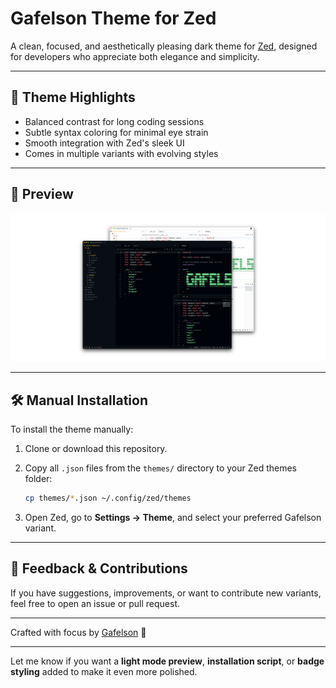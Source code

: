 # Gafelson Theme for Zed

A clean, focused, and aesthetically pleasing dark theme for [Zed](https://zed.dev), designed for developers who appreciate both elegance and simplicity.

---

## 🎨 Theme Highlights

* Balanced contrast for long coding sessions
* Subtle syntax coloring for minimal eye strain
* Smooth integration with Zed's sleek UI
* Comes in multiple variants with evolving styles

---

## 📸 Preview

![Screenshot](screenshot.png)

---

## 🛠 Manual Installation

To install the theme manually:

1. Clone or download this repository.
2. Copy all `.json` files from the `themes/` directory to your Zed themes folder:

   ```bash
   cp themes/*.json ~/.config/zed/themes
   ```
3. Open Zed, go to **Settings → Theme**, and select your preferred Gafelson variant.

---

## 💬 Feedback & Contributions

If you have suggestions, improvements, or want to contribute new variants, feel free to open an issue or pull request.

---

Crafted with focus by [Gafelson](https://github.com/gafelson) 🖤

---

Let me know if you want a **light mode preview**, **installation script**, or **badge styling** added to make it even more polished.
